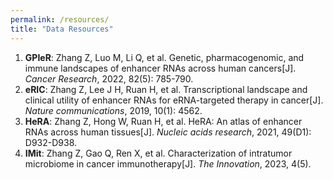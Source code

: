 ```yaml
---
permalink: /resources/
title: "Data Resources"
---
```

1. **GPIeR**: Zhang Z, Luo M, Li Q, et al. Genetic, pharmacogenomic, and immune landscapes of enhancer RNAs across human cancers[J]. *Cancer Research*, 2022, 82(5): 785-790.
2. **eRIC**: Zhang Z, Lee J H, Ruan H, et al. Transcriptional landscape and clinical utility of enhancer RNAs for eRNA-targeted therapy in cancer[J]. *Nature communications*, 2019, 10(1): 4562.
3. **HeRA**: Zhang Z, Hong W, Ruan H, et al. HeRA: An atlas of enhancer RNAs across human tissues[J]. *Nucleic acids research*, 2021, 49(D1): D932-D938.
4. **IMit**: Zhang Z, Gao Q, Ren X, et al. Characterization of intratumor microbiome in cancer immunotherapy[J]. *The Innovation*, 2023, 4(5).
